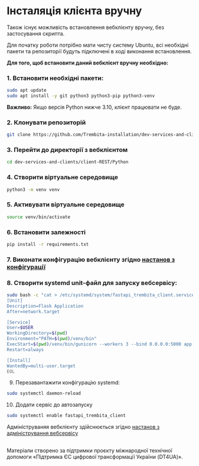 # Інсталяція клієнта вручну

Також існує можливість встановлення вебклієнту вручну, без застосування скрипта.

Для початку роботи потрібно мати чисту систему Ubuntu, всі необхідні пакети та репозиторії будуть підключені в ході виконання встановлення.

**Для того, щоб встановити даний вебклієнт вручну необхідно:**

### 1. Встановити необхідні пакети:

```bash
sudo apt update
sudo apt install -y git python3 python3-pip python3-venv
```

**Важливо:** Якщо версія Python нижче 3.10, клієнт працювати не буде.

### 2. Клонувати репозиторій

```bash
git clone https://github.com/Trembita-installation/dev-services-and-clients.git
```

### 3. Перейти до директорії з вебклієнтом

```bash
cd dev-services-and-clients/client-REST/Python
```

### 4. Створити віртуальне середовище
```bash
python3 -m venv venv
```

### 5. Активувати віртуальне середовище
```bash
source venv/bin/activate
```

### 6. Встановити залежності
```bash
pip install -r requirements.txt
```

### 7. Виконати конфігурацію вебклієнту згідно [настанов з конфігурації](./configuration.md)

### 8. Створити systemd unit-файл для запуску вебсервісу:

```bash
sudo bash -c "cat > /etc/systemd/system/fastapi_trembita_client.service" << EOL
[Unit]
Description=Flask Application
After=network.target

[Service]
User=$USER
WorkingDirectory=$(pwd)
Environment="PATH=$(pwd)/venv/bin"
ExecStart=$(pwd)/venv/bin/gunicorn --workers 3 --bind 0.0.0.0:5000 app:app
Restart=always

[Install]
WantedBy=multi-user.target
EOL
```

9. Перезавантажити конфігурацію systemd:

```bash
sudo systemctl daemon-reload
```

10. Додати сервіс до автозапуску

```bash
sudo systemctl enable fastapi_trembita_client
```

Адмініструваняя вебклієнту здійснюється згідно [настанов з адміністрування вебсервісу](/README.md#Адміністрування-клієнту)

##
Матеріали створено за підтримки проєкту міжнародної технічної допомоги «Підтримка ЄС цифрової трансформації України (DT4UA)».
